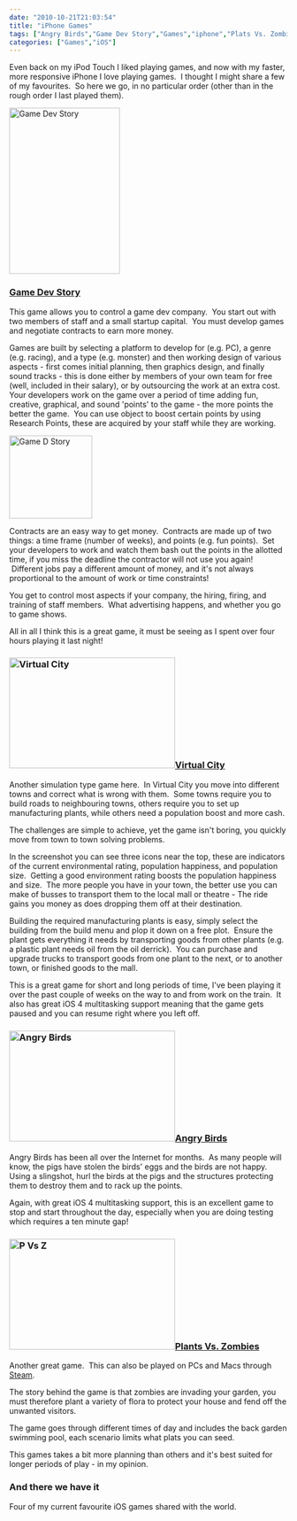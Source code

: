 ```yaml
---
date: "2010-10-21T21:03:54"
title: "iPhone Games"
tags: ["Angry Birds","Game Dev Story","Games","iphone","Plats Vs. Zombies","Virtual City"]
categories: ["Games","iOS"]
---
```


Even back on my iPod Touch I liked playing games, and now with my faster, more responsive iPhone I love playing games.  I thought I might share a few of my favourites.  So here we go, in no particular order (other than in the rough order I last played them).

[<img src="/wp-content/uploads/2010/10/Photo-Oct-21-8-55-24-PM-200x300.jpg" width="200" height="300" class="alignright size-medium wp-image-1121" title="Game Dev Story" />][1]


### [Game Dev Story][2]


This game allows you to control a game dev company.  You start out with two members of staff and a small startup capital.  You must develop games and negotiate contracts to earn more money.

Games are built by selecting a platform to develop for (e.g. PC), a genre (e.g. racing), and a type (e.g. monster) and then working design of various aspects - first comes initial planning, then graphics design, and finally sound tracks - this is done either by members of your own team for free (well, included in their salary), or by outsourcing the work at an extra cost.
Your developers work on the game over a period of time adding fun, creative, graphical, and sound 'points' to the game - the more points the better the game.  You can use object to boost certain points by using Research Points, these are acquired by your staff while they are working.

[<img src="/wp-content/uploads/2010/10/Photo-Oct-21-8-55-37-PM-150x150.jpg" width="150" height="150" class="alignleft size-thumbnail wp-image-1122" title="Game D Story" />][3]

Contracts are an easy way to get money.  Contracts are made up of two things: a time frame (number of weeks), and points (e.g. fun points).  Set your developers to work and watch them bash out the points in the allotted time, if you miss the deadline the contractor will not use you again!  Different jobs pay a different amount of money, and it's not always proportional to the amount of work or time constraints!

You get to control most aspects if your company, the hiring, firing, and training of staff members.  What advertising happens, and whether you go to game shows.

All in all I think this is a great game, it must be seeing as I spent over four hours playing it last night!


### [<img src="/wp-content/uploads/2010/10/Photo-Oct-21-8-56-22-PM-300x200.jpg" width="300" height="200" class="alignright size-medium wp-image-1123" title="Virtual City" />][4][Virtual City][5]


Another simulation type game here.  In Virtual City you move into different towns and correct what is wrong with them.  Some towns require you to build roads to neighbouring towns, others require you to set up manufacturing plants, while others need a population boost and more cash.

The challenges are simple to achieve, yet the game isn't boring, you quickly move from town to town solving problems.

In the screenshot you can see three icons near the top, these are indicators of the current environmental rating, population happiness, and population size.  Getting a good environment rating boosts the population happiness and size.  The more people you have in your town, the better use you can make of busses to transport them to the local mall or theatre - The ride gains you money as does dropping them off at their destination.

Building the required manufacturing plants is easy, simply select the building from the build menu and plop it down on a free plot.  Ensure the plant gets everything it needs by transporting goods from other plants (e.g. a plastic plant needs oil from the oil derrick).  You can purchase and upgrade trucks to transport goods from one plant to the next, or to another town, or finished goods to the mall.

This is a great game for short and long periods of time, I've been playing it over the past couple of weeks on the way to and from work on the train.  It also has great iOS 4 multitasking support meaning that the game gets paused and you can resume right where you left off.


### [<img src="/wp-content/uploads/2010/10/Photo-Oct-21-8-57-07-PM-300x200.jpg" width="300" height="200" class="alignright size-medium wp-image-1124" title="Angry Birds" />][6][Angry Birds][7]


Angry Birds has been all over the Internet for months.  As many people will know, the pigs have stolen the birds' eggs and the birds are not happy.
Using a slingshot, hurl the birds at the pigs and the structures protecting them to destroy them and to rack up the points.

Again, with great iOS 4 multitasking support, this is an excellent game to stop and start throughout the day, especially when you are doing testing which requires a ten minute gap!


### [<img src="/wp-content/uploads/2010/10/Photo-Oct-21-8-57-17-PM-300x200.jpg" width="300" height="200" class="alignright size-medium wp-image-1125" title="P Vs Z" />][8][Plants Vs. Zombies][9]


Another great game.  This can also be played on PCs and Macs through [Steam][10].

The story behind the game is that zombies are invading your garden, you must therefore plant a variety of flora to protect your house and fend off the unwanted visitors.

The game goes through different times of day and includes the back garden swimming pool, each scenario limits what plats you can seed.

This games takes a bit more planning than others and it's best suited for longer periods of play - in my opinion.


### And there we have it


Four of my current favourite iOS games shared with the world.

  [1]: /wp-content/uploads/2010/10/Photo-Oct-21-8-55-24-PM.jpg
  [2]: http://itunes.apple.com/gb/app/game-dev-story/id396085661?mt=8
  [3]: /wp-content/uploads/2010/10/Photo-Oct-21-8-55-37-PM.jpg
  [4]: /wp-content/uploads/2010/10/Photo-Oct-21-8-56-22-PM.jpg
  [5]: http://itunes.apple.com/gb/app/virtual-city/id372595983?mt=8
  [6]: /wp-content/uploads/2010/10/Photo-Oct-21-8-57-07-PM.jpg
  [7]: http://itunes.apple.com/gb/app/angry-birds/id343200656?mt=8
  [8]: /wp-content/uploads/2010/10/Photo-Oct-21-8-57-17-PM.jpg
  [9]: http://itunes.apple.com/gb/app/plants-vs-zombies/id350642635?mt=8
  [10]: http://store.steampowered.com/app/3590/
